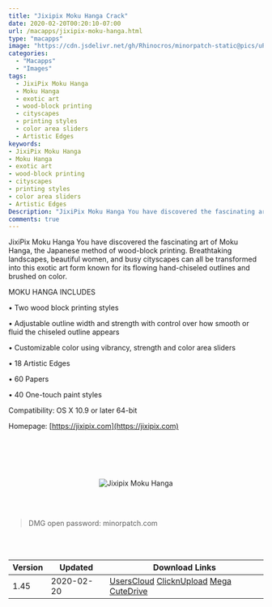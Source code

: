 ```yaml
---
title: "Jixipix Moku Hanga Crack"
date: 2020-02-20T00:20:10-07:00
url: /macapps/jixipix-moku-hanga.html
type: "macapps"
image: "https://cdn.jsdelivr.net/gh/Rhinocros/minorpatch-static@pics/uPic/G1ZbJD.jpg"
categories:
  - "Macapps"
  - "Images"
tags:
  - JixiPix Moku Hanga
  - Moku Hanga
  - exotic art
  - wood-block printing
  - cityscapes
  - printing styles
  - color area sliders
  - Artistic Edges
keywords:
- JixiPix Moku Hanga
- Moku Hanga
- exotic art
- wood-block printing
- cityscapes
- printing styles
- color area sliders
- Artistic Edges
Description: "JixiPix Moku Hanga You have discovered the fascinating art of Moku Hanga, the Japanese method of wood-block printing"
comments: true
---
```


JixiPix Moku Hanga You have discovered the fascinating art of Moku Hanga, the Japanese method of wood-block printing. Breathtaking landscapes, beautiful women, and busy cityscapes can all be transformed into this exotic art form known for its flowing hand-chiseled outlines and brushed on color.

MOKU HANGA INCLUDES

•    Two wood block printing styles

•    Adjustable outline width and strength with control over how smooth or fluid the chiseled outline appears

•    Customizable color using vibrancy, strength and color area sliders

•    18 Artistic Edges

•    60 Papers

•    40 One-touch paint styles



Compatibility: OS X 10.9 or later 64-bit

Homepage: [https://jixipix.com](https://jixipix.com)

<br/>
<br/>
<script async src="https://pagead2.googlesyndication.com/pagead/js/adsbygoogle.js"></script>
<ins class="adsbygoogle"
     style="display:block; text-align:center;"
     data-ad-layout="in-article"
     data-ad-format="fluid"
     data-ad-client="ca-pub-8746275014476192"
     data-ad-slot="5144997159"></ins>
<script>
     (adsbygoogle = window.adsbygoogle || []).push({});
</script>
<br/>
<br/>


<center>

![Jixipix Moku Hanga](https://cdn.jsdelivr.net/gh/Rhinocros/minorpatch-static@pics/uPic/MinorPatch-20200220224635.jpg)

</center>

<br/>
<br/>


> DMG open password: minorpatch.com

<br/>

<br/>
<div id="history_version" class="history_version">

| Version | Updated | Download Links |
| ---- | ---- | ---- |
| 1.45 | 2020-02-20 | [UsersCloud](https://ouo.io/NoyDyC)   [ClicknUpload](https://ouo.io/skcXu1h)   [Mega](https://ouo.io/uCrH9O)   [CuteDrive](https://ouo.io/QpXfdlz) |

</div>
